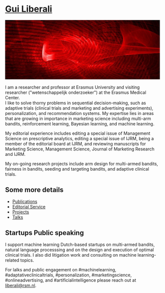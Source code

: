 # [Gui Liberali](https://github.com/guiliberali/guiliberali.github.io)

[![Screenshot](./preview.png)](https://github.com/guiliberali/guiliberali.github.io)

I am a researcher and professor at Erasmus University and visiting researcher ("wetenschappelijk onderzoeker") at the Erasmus Medical Center.  
I like to solve thorny problems in sequential decision-making, such as adaptive trials (clinical trials and marketing and advertising experiments), personalization, and recommendation systems.
My expertise lies in areas that are growing in importance in marketing science including multi-arm bandits, reinforcement learning, Bayesian learning,  and machine learning.
 
My editorial experience includes editing a special issue of Management Science on prescriptive analytics, editing a special issue of IJRM, being a member of the editorial board at IJRM, and reviewing manuscripts for Marketing Science, Management Science, Journal of Marketing Research and IJRM. 


My on-going research projects include arm design for multi-armed bandits, fairness in bandits, seeding and targeting bandits, and adaptive clinical trials.
 
## Some more details   
- [Publications](https://github.com/guiliberali/guiliberali.github.io/publications)
- [Editorial Service](https://github.com/guiliberali/guiliberali.github.io/service)
- [Projects](https://github.com/guiliberali/guiliberali.github.io/projects)
- [Talks](https://github.com/guiliberali/guiliberali.github.io/talks)


## Startups Public speaking

I support machine learning Dutch-based startups on multi-armed bandits, natural language processsing and on the design and execution of optimal clinical trials. I also did litigation work and consulting on machine learning-related topics.

For lalks and public engagement on #machinelearning, #adaptativeclinicaltrials, #personalization, #marketingscience, #onlineadvertising, and #artificialintelligence please reach out at liberali@rsm.nl. 

 

